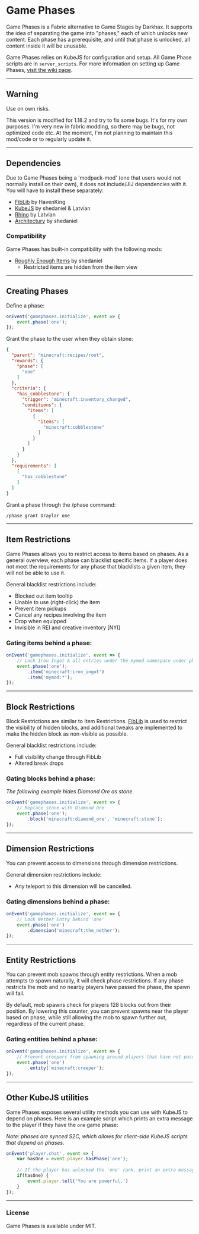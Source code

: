 # Game Phases

Game Phases is a Fabric alternative to Game Stages by Darkhax. 
It supports the idea of separating the game into "phases," each of which unlocks new content.
Each phase has a prerequisite, and until that phase is unlocked, all content inside it will be unusable.

Game Phases relies on KubeJS for configuration and setup. All Game Phase scripts are in `server_scripts`.
For more information on setting up Game Phases, [visit the wiki page](https://github.com/Draylar/game-phases/wiki/).

---
## Warning
Use on own risks.

This version is modified for 1.18.2 and try to fix some bugs. It's for my own purposes.
I'm very new in fabric modding, so there may be bugs, not optimized code etc.
At the moment, I'm not planning to maintain this mod/code or to regularly update it.

---
## Dependencies

Due to Game Phases being a 'modpack-mod' (one that users would not normally install on their own),
it does not include/JIJ dependencies with it. You will have to install these separately:
- [FibLib](https://www.curseforge.com/minecraft/mc-mods/fiblib) by HavenKing
- [KubeJS](https://www.curseforge.com/minecraft/mc-mods/kubejs) by shedaniel & Latvian
- [Rhino](https://www.curseforge.com/minecraft/mc-mods/rhino) by Latvian
- [Architectury](https://www.curseforge.com/minecraft/mc-mods/architectury-api) by shedaniel

### Compatibility

Game Phases has built-in compatibility with the following mods:
- [Roughly Enough Items](https://www.curseforge.com/minecraft/mc-mods/roughly-enough-items) by shedaniel
    - Restricted items are hidden from the item view


---
## Creating Phases

Define a phase:
```javascript
onEvent('gamephases.initialize', event => {
    event.phase('one');
});
```

Grant the phase to the user when they obtain stone:
```json
{
  "parent": "minecraft:recipes/root",
  "rewards": {
    "phase": [
      "one"
    ]
  },
  "criteria": {
    "has_cobblestone": {
      "trigger": "minecraft:inventory_changed",
      "conditions": {
        "items": [
          {
            "items": [
              "minecraft:cobblestone"
            ]
          }
        ]
      }
    }
  },
  "requirements": [
    [
      "has_cobblestone"
    ]
  ]
}
```

Grant a phase through the /phase command:

`/phase grant Draylar one`

---

## Item Restrictions

Game Phases allows you to restrict access to items based on phases.
As a general overview, each phase can blacklist specific items. If a player does not meet the requirements
for any phase that blacklists a given item, they will not be able to use it.

General blacklist restrictions include:
 - Blocked out item tooltip
 - Unable to use (right-click) the item
 - Prevent item pickups
 - Cancel any recipes involving the item
 - Drop when equipped
 - Invisible in REI and creative inventory [NYI]

### Gating items behind a phase:
```javascript
onEvent('gamephases.initialize', event => {
    // Lock Iron Ingot & all entries under the mymod namespace under phase one
    event.phase('one');
        .item('minecraft:iron_ingot')
        .item('mymod:*');
});
```

---

## Block Restrictions

Block Restrictions are similar to Item Restrictions. 
[FibLib](https://github.com/Haven-King/FibLib) is used to restrict the visibility of hidden blocks,
and additional tweaks are implemented to make the hidden block as non-visible as possible.

General blacklist restrictions include:
- Full visibility change through FibLib
- Altered break drops

### Gating blocks behind a phase:
*The following example hides Diamond Ore as stone*.
```javascript
onEvent('gamephases.initialize', event => {
    // Replace stone with Diamond Ore
    event.phase('one');
        .block('minecraft:diamond_ore', 'minecraft:stone');
});
```

---

## Dimension Restrictions

You can prevent access to dimensions through dimension restrictions. 

General dimension restrictions include:
 - Any teleport to this dimension will be cancelled.

### Gating dimensions behind a phase:
```javascript
onEvent('gamephases.initialize', event => {
    // Lock Nether Entry behind 'one'
    event.phase('one')
        .dimension('minecraft:the_nether');
});
```

---

## Entity Restrictions

You can prevent mob spawns through entity restrictions.
When a mob attempts to spawn naturally, it will check phase restrictions.
If any phase restricts the mob and no nearby players have passed the phase, the spawn will fail.

By default, mob spawns check for players 128 blocks out from their position.
By lowering this counter, you can prevent spawns near the player based on phase, while still allowing
the mob to spawn further out, regardless of the current phase.

### Gating entities behind a phase:
```javascript
onEvent('gamephases.initialize', event => {
    // Prevent creepers from spawning around players that have not passed phase one
    event.phase('one')
        .entity('minecraft:creeper');
});
```

---

## Other KubeJS utilities

Game Phases exposes several utility methods you can use with KubeJS to depend on phases.
Here is an example script which prints an extra message to the player if they have the `one` game phase:

*Note: phases are synced S2C, which allows for client-side KubeJS scripts that depend on phases.*
```javascript
onEvent('player.chat', event => {
    var hasOne = event.player.hasPhase('one');
    
    // If the player has unlocked the 'one' rank, print an extra message.
    if(hasOne) {
        event.player.tell('You are powerful.')
    }
});
```
---

### License
Game Phases is available under MIT.
